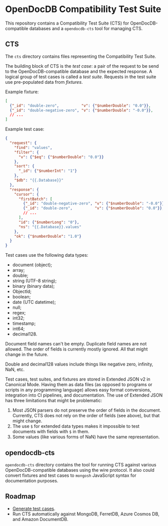 # OpenDocDB Compatibility Test Suite

This repository contains a Compatibility Test Suite (CTS) for OpenDocDB-compatible databases
and a `opendocdb-cts` tool for managing CTS.

## CTS

The `cts` directory contains files representing the Compatibility Test Suite.

The building block of CTS is the *test case*: a pair of the request to be send to the OpenDocDB-compatible database and the expected response.
A logical group of test cases is called a *test suite*.
Requests in the test suite use pre-populated data from *fixtures*.

Example fixture:

```json
[
  {"_id": "double-zero",          "v": {"$numberDouble": "0.0"}},
  {"_id": "double-negative-zero", "v": {"$numberDouble": "-0.0"}},
  // ...
]
```

Example test case:

```json
{
  "request": {
    "find": "values",
    "filter": {
      "v": {"$eq": {"$numberDouble": "0.0"}}
    },
    "sort": {
      "_id": {"$numberInt": "1"}
    },
    "$db": "{{.Database}}"
  },
  "response": {
    "cursor": {
      "firstBatch": [
        {"_id": "double-negative-zero", "v": {"$numberDouble": "-0.0"}},
        {"_id": "double-zero",          "v": {"$numberDouble": "0.0"}},
        // ...
      ],
      "id": {"$numberLong": "0"},
      "ns": "{{.Database}}.values"
    },
    "ok": {"$numberDouble": "1.0"}
  }
}
```

Test cases use the following data types:
* document (object);
* array;
* double;
* string (UTF-8 string);
* binary (binary data);
* ObjectId;
* boolean;
* date (UTC datetime);
* null;
* regex;
* int32;
* timestamp;
* int64;
* decimal128.

Document field names can't be empty.
Duplicate field names are not allowed.
The order of fields is currently mostly ignored.
All that might change in the future.

Double and decimal128 values include things like negative zero, infinity, NaN, etc.

Test cases, test suites, and fixtures are stored in Extended JSON v2 in Canonical Mode. Having them as data files (as opposed to programs or scripts in any programming language) allows easy format conversions, integration into CI pipelines, and documentation. The use of Extended JSON has three limitations that might be problematic:
1. Most JSON parsers do not preserve the order of fields in the document. Currently, CTS does not rely on the order of fields (see above), but that might change.
2. The use `$` for extended data types makes it impossible to test documents with fields with `$` in them.
3. Some values (like various forms of NaN) have the same representation.

## opendocdb-cts

`opendocdb-cts` directory contains the tool for running CTS against various OpenDocDB-compatible databases
using the wire protocol.
It also could convert fixtures and test cases to `mongosh` JavaScript syntax for documentation purposes.

## Roadmap

* [Generate test cases](https://github.com/OpenDocDB/cts/issues/5).
* Run CTS automatically against MongoDB, FerretDB, Azure Cosmos DB, and Amazon DocumentDB.
